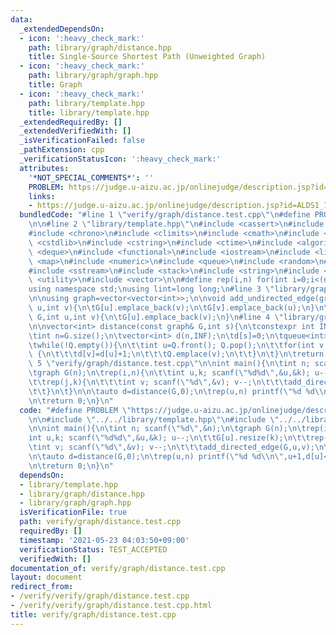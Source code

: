 ```yaml
---
data:
  _extendedDependsOn:
  - icon: ':heavy_check_mark:'
    path: library/graph/distance.hpp
    title: Single-Source Shortest Path (Unweighted Graph)
  - icon: ':heavy_check_mark:'
    path: library/graph/graph.hpp
    title: Graph
  - icon: ':heavy_check_mark:'
    path: library/template.hpp
    title: library/template.hpp
  _extendedRequiredBy: []
  _extendedVerifiedWith: []
  _isVerificationFailed: false
  _pathExtension: cpp
  _verificationStatusIcon: ':heavy_check_mark:'
  attributes:
    '*NOT_SPECIAL_COMMENTS*': ''
    PROBLEM: https://judge.u-aizu.ac.jp/onlinejudge/description.jsp?id=ALDS1_11_C
    links:
    - https://judge.u-aizu.ac.jp/onlinejudge/description.jsp?id=ALDS1_11_C
  bundledCode: "#line 1 \"verify/graph/distance.test.cpp\"\n#define PROBLEM \"https://judge.u-aizu.ac.jp/onlinejudge/description.jsp?id=ALDS1_11_C\"\
    \n\n#line 2 \"library/template.hpp\"\n#include <cassert>\n#include <cctype>\n\
    #include <chrono>\n#include <climits>\n#include <cmath>\n#include <cstdio>\n#include\
    \ <cstdlib>\n#include <cstring>\n#include <ctime>\n#include <algorithm>\n#include\
    \ <deque>\n#include <functional>\n#include <iostream>\n#include <limits>\n#include\
    \ <map>\n#include <numeric>\n#include <queue>\n#include <random>\n#include <set>\n\
    #include <sstream>\n#include <stack>\n#include <string>\n#include <tuple>\n#include\
    \ <utility>\n#include <vector>\n\n#define rep(i,n) for(int i=0;i<(n);i++)\n\n\
    using namespace std;\nusing lint=long long;\n#line 3 \"library/graph/graph.hpp\"\
    \n\nusing graph=vector<vector<int>>;\n\nvoid add_undirected_edge(graph& G,int\
    \ u,int v){\n\tG[u].emplace_back(v);\n\tG[v].emplace_back(u);\n}\n\nvoid add_directed_edge(graph&\
    \ G,int u,int v){\n\tG[u].emplace_back(v);\n}\n#line 4 \"library/graph/distance.hpp\"\
    \n\nvector<int> distance(const graph& G,int s){\n\tconstexpr int INF=INT_MAX;\n\
    \tint n=G.size();\n\tvector<int> d(n,INF);\n\td[s]=0;\n\tqueue<int> Q; Q.emplace(s);\n\
    \twhile(!Q.empty()){\n\t\tint u=Q.front(); Q.pop();\n\t\tfor(int v:G[u]) if(d[v]==INF)\
    \ {\n\t\t\td[v]=d[u]+1;\n\t\t\tQ.emplace(v);\n\t\t}\n\t}\n\treturn d;\n}\n#line\
    \ 5 \"verify/graph/distance.test.cpp\"\n\nint main(){\n\tint n; scanf(\"%d\",&n);\n\
    \tgraph G(n);\n\trep(i,n){\n\t\tint u,k; scanf(\"%d%d\",&u,&k); u--;\n\t\tG[u].resize(k);\n\
    \t\trep(j,k){\n\t\t\tint v; scanf(\"%d\",&v); v--;\n\t\t\tadd_directed_edge(G,u,v);\n\
    \t\t}\n\t}\n\n\tauto d=distance(G,0);\n\trep(u,n) printf(\"%d %d\\n\",u+1,d[u]<INT_MAX?d[u]:-1);\n\
    \n\treturn 0;\n}\n"
  code: "#define PROBLEM \"https://judge.u-aizu.ac.jp/onlinejudge/description.jsp?id=ALDS1_11_C\"\
    \n\n#include \"../../library/template.hpp\"\n#include \"../../library/graph/distance.hpp\"\
    \n\nint main(){\n\tint n; scanf(\"%d\",&n);\n\tgraph G(n);\n\trep(i,n){\n\t\t\
    int u,k; scanf(\"%d%d\",&u,&k); u--;\n\t\tG[u].resize(k);\n\t\trep(j,k){\n\t\t\
    \tint v; scanf(\"%d\",&v); v--;\n\t\t\tadd_directed_edge(G,u,v);\n\t\t}\n\t}\n\
    \n\tauto d=distance(G,0);\n\trep(u,n) printf(\"%d %d\\n\",u+1,d[u]<INT_MAX?d[u]:-1);\n\
    \n\treturn 0;\n}\n"
  dependsOn:
  - library/template.hpp
  - library/graph/distance.hpp
  - library/graph/graph.hpp
  isVerificationFile: true
  path: verify/graph/distance.test.cpp
  requiredBy: []
  timestamp: '2021-05-23 04:03:50+09:00'
  verificationStatus: TEST_ACCEPTED
  verifiedWith: []
documentation_of: verify/graph/distance.test.cpp
layout: document
redirect_from:
- /verify/verify/graph/distance.test.cpp
- /verify/verify/graph/distance.test.cpp.html
title: verify/graph/distance.test.cpp
---
```

